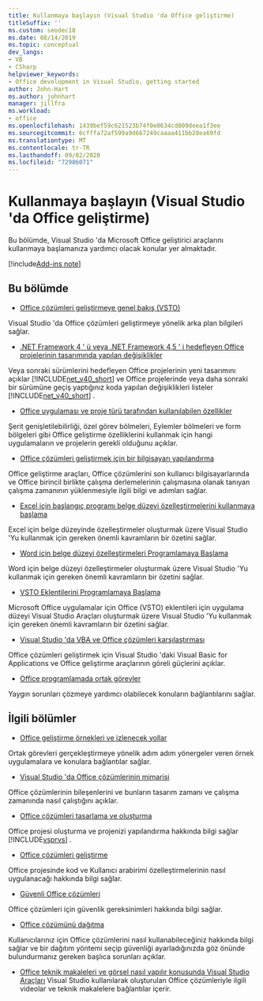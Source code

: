 ```yaml
---
title: Kullanmaya başlayın (Visual Studio 'da Office geliştirme)
titleSuffix: ''
ms.custom: seodec18
ms.date: 08/14/2019
ms.topic: conceptual
dev_langs:
- VB
- CSharp
helpviewer_keywords:
- Office development in Visual Studio, getting started
author: John-Hart
ms.author: johnhart
manager: jillfra
ms.workload:
- office
ms.openlocfilehash: 1439bef59c621523b74f0e0634cd809deea1f3ee
ms.sourcegitcommit: 6cfffa72af599a9d667249caaaa411bb28ea69fd
ms.translationtype: MT
ms.contentlocale: tr-TR
ms.lasthandoff: 09/02/2020
ms.locfileid: "72986071"
---
```

# <a name="get-started-office-development-in-visual-studio"></a>Kullanmaya başlayın (Visual Studio 'da Office geliştirme)
  Bu bölümde, Visual Studio 'da Microsoft Office geliştirici araçlarını kullanmaya başlamanıza yardımcı olacak konular yer almaktadır.

[!include[Add-ins note](includes/addinsnote.md)]

## <a name="in-this-section"></a>Bu bölümde
- [Office çözümleri geliştirmeye genel bakış &#40;VSTO&#41;](../vsto/office-solutions-development-overview-vsto.md)

 Visual Studio 'da Office çözümleri geliştirmeye yönelik arka plan bilgileri sağlar.

- [.NET Framework 4 ' ü veya .NET Framework 4,5 ' i hedefleyen Office projelerinin tasarımında yapılan değişiklikler](../vsto/changes-to-the-design-of-office-projects-that-target-the-dotnet-framework-4-or-the-dotnet-framework-4-5.md)

 Veya sonraki sürümlerini hedefleyen Office projelerinin yeni tasarımını açıklar [!INCLUDE[net_v40_short](../sharepoint/includes/net-v40-short-md.md)] ve Office projelerinde veya daha sonraki bir sürümüne geçiş yaptığınız koda yapılan değişiklikleri listeler [!INCLUDE[net_v40_short](../sharepoint/includes/net-v40-short-md.md)] .

- [Office uygulaması ve proje türü tarafından kullanılabilen özellikler](../vsto/features-available-by-office-application-and-project-type.md)

 Şerit genişletilebilirliği, özel görev bölmeleri, Eylemler bölmeleri ve form bölgeleri gibi Office geliştirme özelliklerini kullanmak için hangi uygulamaların ve projelerin gerekli olduğunu açıklar.

- [Office çözümleri geliştirmek için bir bilgisayarı yapılandırma](../vsto/configuring-a-computer-to-develop-office-solutions.md)

 Office geliştirme araçları, Office çözümlerini son kullanıcı bilgisayarlarında ve Office birincil birlikte çalışma derlemelerinin çalışmasına olanak tanıyan çalışma zamanının yüklenmesiyle ilgili bilgi ve adımları sağlar.

- [Excel için başlangıç programı belge düzeyi özelleştirmelerini kullanmaya başlama](../vsto/getting-started-programming-document-level-customizations-for-excel.md)

 Excel için belge düzeyinde özelleştirmeler oluşturmak üzere Visual Studio 'Yu kullanmak için gereken önemli kavramların bir özetini sağlar.

- [Word için belge düzeyi özelleştirmeleri Programlamaya Başlama](../vsto/getting-started-programming-document-level-customizations-for-word.md)

 Word için belge düzeyi özelleştirmeler oluşturmak üzere Visual Studio 'Yu kullanmak için gereken önemli kavramların bir özetini sağlar.

- [VSTO Eklentilerini Programlamaya Başlama](../vsto/getting-started-programming-vsto-add-ins.md)

 Microsoft Office uygulamalar için Office (VSTO) eklentileri için uygulama düzeyi Visual Studio Araçları oluşturmak üzere Visual Studio 'Yu kullanmak için gereken önemli kavramların bir özetini sağlar.

- [Visual Studio 'da VBA ve Office çözümleri karşılaştırması](../vsto/vba-and-office-solutions-in-visual-studio-compared.md)

 Office çözümleri geliştirmek için Visual Studio 'daki Visual Basic for Applications ve Office geliştirme araçlarının göreli güçlerini açıklar.

- [Office programlamada ortak görevler](../vsto/common-tasks-in-office-programming.md)

 Yaygın sorunları çözmeye yardımcı olabilecek konuların bağlantılarını sağlar.

## <a name="related-sections"></a>İlgili bölümler
- [Office geliştirme örnekleri ve izlenecek yollar](../vsto/office-development-samples-and-walkthroughs.md)

 Ortak görevleri gerçekleştirmeye yönelik adım adım yönergeler veren örnek uygulamalara ve konulara bağlantılar sağlar.

- [Visual Studio 'da Office çözümlerinin mimarisi](../vsto/architecture-of-office-solutions-in-visual-studio.md)

 Office çözümlerinin bileşenlerini ve bunların tasarım zamanı ve çalışma zamanında nasıl çalıştığını açıklar.

- [Office çözümleri tasarlama ve oluşturma](../vsto/designing-and-creating-office-solutions.md)

 Office projesi oluşturma ve projenizi yapılandırma hakkında bilgi sağlar [!INCLUDE[vsprvs](../sharepoint/includes/vsprvs-md.md)] .

- [Office çözümleri geliştirme](../vsto/developing-office-solutions.md)

 Office projesinde kod ve Kullanıcı arabirimi özelleştirmelerinin nasıl uygulanacağı hakkında bilgi sağlar.

- [Güvenli Office çözümleri](../vsto/securing-office-solutions.md)

 Office çözümleri için güvenlik gereksinimleri hakkında bilgi sağlar.

- [Office çözümünü dağıtma](../vsto/deploying-an-office-solution.md)

 Kullanıcılarınız için Office çözümlerini nasıl kullanabileceğiniz hakkında bilgi sağlar ve bir dağıtım yöntemi seçip güvenliği ayarladığınızda göz önünde bulundurmanız gereken başlıca sorunları açıklar.

- [Office teknik makaleleri ve görsel nasıl yapılır konusunda Visual Studio Araçları](/previous-versions/office/developer/office-2007/bb871648(v=office.12)) Visual Studio kullanılarak oluşturulan Office çözümleriyle ilgili videolar ve teknik makalelere bağlantılar içerir.
